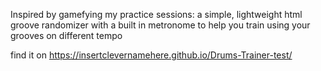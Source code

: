 Inspired by gamefying my practice sessions:
 a simple, lightweight html groove randomizer with a built in metronome to help you train using your grooves on different tempo

  find it on
    https://insertclevernamehere.github.io/Drums-Trainer-test/
